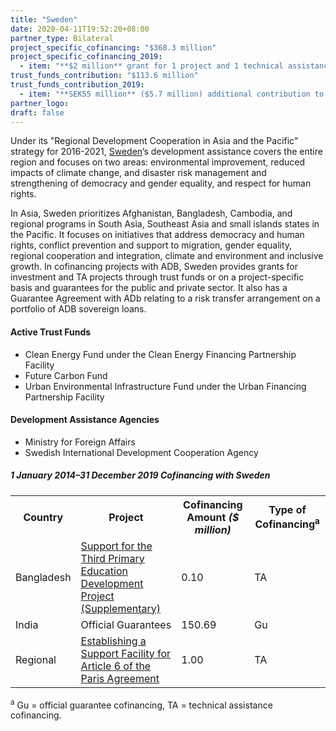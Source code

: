 ```yaml
---
title: "Sweden"
date: 2020-04-11T19:52:20+08:00
partner_type: Bilateral
project_specific_cofinancing: "$368.3 million"
project_specific_cofinancing_2019:
  - item: "**$2 million** grant for 1 project and 1 technical assistance"
trust_funds_contribution: "$113.6 million"
trust_funds_contribution_2019:
  - item: "**SEK55 million** ($5.7 million) additional contribution to the Clean Energy Fund under the Clean Energy Financing Partnership Facility" 
partner_logo:
draft: false
---
```

Under its "Regional Development Cooperation in Asia and the Pacific" strategy for 2016-2021, [Sweden](https://www.adb.org/publications/sweden-fact-sheet)’s development assistance covers the entire region and focuses on two areas: environmental improvement, reduced impacts of climate change, and disaster risk management and strengthening of democracy and gender equality, and respect for human rights.  

In Asia, Sweden prioritizes Afghanistan, Bangladesh, Cambodia, and regional programs in South Asia, Southeast Asia and small islands states in the Pacific. It focuses on initiatives that address democracy and human rights, conflict prevention and support to migration, gender equality, regional cooperation and integration, climate and environment and inclusive growth. In cofinancing projects with ADB, Sweden provides grants for investment and TA projects through trust funds or on a project-specific basis and guarantees for the public and private sector. It also has a Guarantee Agreement with ADb relating to a risk transfer arrangement on a portfolio of ADB sovereign loans.

#### Active Trust Funds 

* Clean Energy Fund under the Clean Energy Financing Partnership Facility  
* Future Carbon Fund 
* Urban Environmental Infrastructure Fund under the Urban Financing Partnership Facility 
 
#### Development Assistance Agencies 

* Ministry for Foreign Affairs 
* Swedish International Development Cooperation Agency  

<split>

##### _1 January 2014–31 December 2019_ Cofinancing with Sweden

<table class="table dr-partner-table">
<tr>
<th>Country</th>
<th>Project</th>
<th>Cofinancing Amount <em>($ million)</em></th>
<th>Type of Cofinancing<sup>a</sup></th>
</tr>
<tr>
<td>Bangladesh</td>
<td><a
href="https://www.adb.org/projects/45317-001/main" target="_blank">Support for the Third Primary Education Development Project (Supplementary)</a></td>
<td>0.10 </td>
<td>TA</td>
</tr>
<tr>
<td>India</td>
<td>Official
Guarantees</td>
<td>150.69 </td>
<td>Gu</td>
</tr>
<tr>
<td>Regional</td>
<td><a
href="https://www.adb.org/projects/50404-001/main" target="_blank">Establishing a Support Facility for Article 6 of the Paris Agreement</a></td>
<td>1.00 </td>
<td>TA</td>
</tr>
</table>

<p class="dr-footnote"><sup>a</sup> Gu = official guarantee cofinancing, TA = technical assistance cofinancing.</p>
